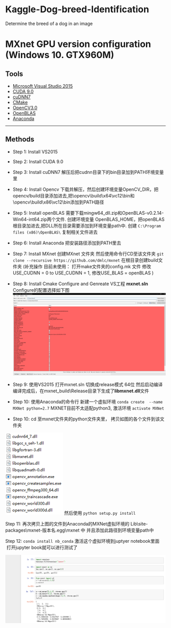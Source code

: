 # Kaggle-Dog-breed-Identification
Determine the breed of a dog in an image

# MXnet GPU version configuration (Windows 10. GTX960M)
## Tools
* [Microsoft Visual Studio 2015](https://www.visualstudio.com/zh-hans/vs/older-downloads/)
* [CUDA 9.0](http://docs.nvidia.com/cuda/cuda-installation-guide-microsoft-windows/)
* [cuDNN7](https://developer.nvidia.com/cudnn)
* [CMake](https://cmake.org/)
* [OpenCV3.0](https://sourceforge.net/projects/opencvlibrary/files/opencv-win/3.0.0/opencv-3.0.0.exe/download)
* [OpenBLAS](https://sourceforge.net/projects/openblas/files/v0.2.14/)
* [Anaconda](https://www.anaconda.com/download/)

---

## Methods
* Step 1: Install VS2015

* Step 2: Install CUDA 9.0

* Step 3: Install cuDNN7 解压后把cudnn目录下的bin目录加到PATH环境变量里

* Step 4: Install Opencv 下载并解压，然后创建环境变量OpenCV_DIR，把opencv/build目录添加进去,把\opencv\build\x64\vc12\bin和\opencv\build\x86\vc12\bin添加到PATH路径

* Step 5: Install openBLAS 需要下载mingw64_dll.zip和OpenBLAS-v0.2.14-Win64-int64.zip两个文件. 创建环境变量 OpenBLAS_HOME，把openBLAS根目录加进去,把DLL所在目录需要添加到环境变量path中. 创建  ```C:\Program files (x86)\OpenBLAS\``` 复制相关文件进去

* Step 6: Install Anaconda 把安装路径添加到PATH里去

* Step 7: Install MXnet 创建MXnet 文件夹 然后使用命令行CD至该文件夹 ```git clone --recursive https://github.com/dmlc/mxnet``` 在根目录创建build文件夹  (补充操作 目前未使用： 打开make文件夹的config.mk 文件 修改USE_CUDNN = 0 to USE_CUDNN = 1, 修改USE_BLAS = openBLAS )

* Step 8: Install Cmake Configure and Genreate VS工程 **mxnet.sln**  Configure的配置选择如下图
![image](https://raw.githubusercontent.com/Trouble404/Kaggle-Dog-breed-Identification/master/readme_pic_add/cmake.PNG)

* Step 9: 使用VS2015 打开mxnet.sln 切换成release模式 64位 然后启动编译 编译完成后，在mxnet_build\Release目录下生成了**libmxnet.dll**文件

* Step 10: 使用Anaconda的命令行 新建一个虚拟环境 ```conda create  --name MXNet python=2.7```  MXNET目前不太适配python3, 激活环境 ```activate MXNet``` 

* Step 10: cd 至mxnet文件夹的python文件夹里， 拷贝如图的各个文件到该文件夹 

![iamge](https://raw.githubusercontent.com/Trouble404/Kaggle-Dog-breed-Identification/master/readme_pic_add/dll.PNG)
然后使用 ```python setup.py install```

Step 11: 再次拷贝上图的文件到Anaconda的MXNet虚拟环境的 Lib\site-packages\mxnet-版本名.egg\mxnet 中 并且添加此路径到环境变量path中

Step 12: ```conda install nb_conda``` 激活这个虚拟环境到juptyer notebook里面  打开jupyter book就可以进行测试了

![iamge](https://raw.githubusercontent.com/Trouble404/Kaggle-Dog-breed-Identification/master/readme_pic_add/test.png)


